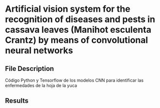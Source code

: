 # Artificial vision system for the recognition of diseases and pests in cassava leaves (Manihot esculenta Crantz) by means of convolutional neural networks

## File Description
Código Python y Tensorflow de los modelos CNN para identificar las enfermedades de la hoja de la yuca

## Results
				
				
			
				
